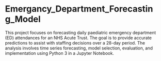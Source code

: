 # Emergancy_Department_Forecasting_Model
This project focuses on forecasting daily paediatric emergency department (ED) attendances for an NHS Acute Trust. The goal is to provide accurate predictions to assist with staffing decisions over a 28-day period. The analysis involves time series forecasting, model selection, evaluation, and implementation using Python 3 in a Jupyter Notebook.
